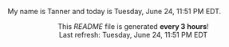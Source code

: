 My name is Tanner and today is Tuesday, June 24, 11:51 PM EDT.

<p align="center">This <i>README</i> file is generated <b>every 3 hours</b>!</br>Last refresh: Tuesday, June 24, 11:51 PM EDT<br /></p>

